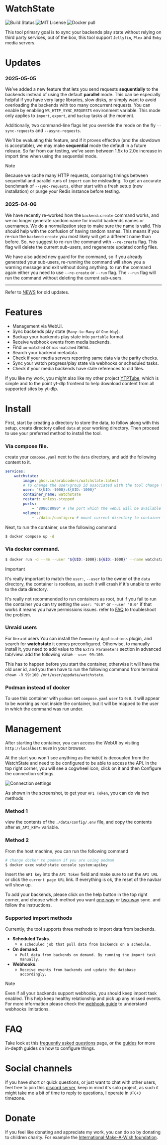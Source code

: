 # WatchState

![Build Status](https://github.com/arabcoders/WatchState/actions/workflows/build.yml/badge.svg)
![MIT License](https://img.shields.io/github/license/arabcoders/WatchState.svg)
![Docker pull](https://img.shields.io/docker/pulls/arabcoders/watchstate.svg)

This tool primary goal is to sync your backends play state without relying on third party services,
out of the box, this tool support `Jellyfin`, `Plex` and `Emby` media servers.

# Updates

### 2025-05-05

We’ve added a new feature that lets you send requests **sequentially** to the backends instead of using the default
**parallel** mode. This can be especially helpful if you have very large libraries, slow disks, or simply want to avoid
overloading the backends with too many concurrent requests. You can enable by enabling `WS_HTTP_SYNC_REQUESTS`
environment variable. This mode only applies to `import`, `export`, and `backup` tasks at the moment.

Additionally, two command-line flags let you override the mode on the fly `--sync-requests` and `--async-requests`.

We’ll be evaluating this feature, and if it proves effective (and the slowdown is acceptable), we may
make **sequential** mode the default in a future release. So far from our testing, we’ve seen between 1.5x to 2.0x
increase in import time when using the sequential mode.

> [!NOTE]
> Because we cache many HTTP requests, comparing timings between sequential and parallel runs of `import` can be
> misleading. To get an accurate benchmark of `--sync-requests`, either start with a fresh setup (new installation) or
> purge your Redis instance before testing.

### 2025-04-06

We have recently re-worked how the `backend:create` command works, and we no longer generate random name for invalid
backends names or usernames. We do a normalization step to make sure the name is valid. This should help with the
confusion of having random names. This means if you re-run the `backend:create` you most likely will get a different
name than before. So, we suggest to re-run the command with `--re-create` flag. This flag will delete the current
sub-users, and regenerate updated config files.

We have also added new guard for the command, so if you already generated your sub-users, re-running the command will
show you a warning message and exit without doing anything. to run the command again either you need to use
`--re-create` or `--run` flag. The `--run` flag will run the command without deleting the current sub-users.

--- 
Refer to [NEWS](NEWS.md) for old updates.

# Features

* Management via WebUI.
* Sync backends play state (`Many-to-Many` or `One-Way`).
* Backup your backends play state into `portable` format.
* Receive webhook events from media backends.
* Find `un-matched` or `mis-matched` items.
* Search your backend metadata.
* Check if your media servers reporting same data via the parity checks.
* Sync your watch progress/play state via webhooks or scheduled tasks.
* Check if your media backends have stale references to old files.

If you like my work, you might also like my other project [YTPTube](https://github.com/arabcoders/ytptube), which is
simple and to the point yt-dlp frontend to help download content from all supported sites by yt-dlp.

# Install

First, start by creating a directory to store the data, to follow along with this setup, create directory called `data`
at your working directory. Then proceed to use your preferred method to install the tool.

### Via compose file.

create your `compose.yaml` next to the `data` directory, and add the following content to it.

```yaml
services:
    watchstate:
        image: ghcr.io/arabcoders/watchstate:latest
        # To change the user/group id associated with the tool change the following line.
        user: "${UID:-1000}:${GID:-1000}"
        container_name: watchstate
        restart: unless-stopped
        ports:
            - "8080:8080" # The port which the webui will be available on.
        volumes:
            - ./data:/config:rw # mount current directory to container /config directory.
```

Next, to run the container, use the following command

```bash
$ docker compose up -d
```

### Via docker command.

```bash
$ docker run -d --rm --user "${UID:-1000}:${GID:-1000}" --name watchstate --restart unless-stopped -p 8080:8080 -v ./data:/config:rw ghcr.io/arabcoders/watchstate:latest
```

> [!IMPORTANT]
> It's really important to match the `user:`, `--user` to the owner of the `data` directory, the container is rootless,
> as such it will crash if it's unable to write to the data directory.
>
> It's really not recommended to run containers as root, but if you fail to run the container you can try setting the
`user: "0:0"` or `--user '0:0'` if that works it means you have permissions issues. refer to [FAQ](FAQ.md) to
> troubleshoot the problem.

### Unraid users

For `Unraid` users You can install the `Community Applications` plugin, and search for  **watchstate** it comes
preconfigured. Otherwise, to manually install it, you need to add value to the `Extra Parameters` section in advanced
tab/view. add the following value `--user 99:100`.

This has to happen before you start the container, otherwise it will have the old user id, and
you then have to run the following command from terminal `chown -R 99:100 /mnt/user/appdata/watchstate`.

### Podman instead of docker

To use this container with `podman` set `compose.yaml` `user` to `0:0`. it will appear to be working as root inside the
container, but it will be mapped to the user in which the command was run under.

# Management

After starting the container, you can access the WebUI by visiting `http://localhost:8080` in your browser.

At the start you won't see anything as the `WebUI` is decoupled from the WatchState and need to be configured to be able
to access the API. In the top right corner, you will see a cogwheel icon, click on it and then Configure the connection
settings.

![Connection settings](screenshots/api_settings.png)

As shown in the screenshot, to get your `API Token`, you can do via two methods

### Method 1

view the contents of the `./data/config/.env` file, and copy the contents after `WS_API_KEY=` variable.

### Method 2

From the host machine, you can run the following command

```bash
# change docker to podman if you are using podman
$ docker exec watchstate console system:apikey
```

Insert the `API key` into the `API Token` field and make sure to set the `API URL` or click the `current page URL` link.
If everything is ok, the reset of the navbar will show up.

To add your backends, please click on the help button in the top right corner, and choose which method you
want [one-way](guides/one-way-sync.md) or [two-way](guides/two-way-sync.md) sync. and follow the instructions.

### Supported import methods

Currently, the tool supports three methods to import data from backends.

- **Scheduled Tasks**.
    - `A scheduled job that pull data from backends on a schedule.`
- **On demand**.
    - `Pull data from backends on demand. By running the import task manually.`
- **Webhooks**.
    - `Receive events from backends and update the database accordingly.`

> [!NOTE]
> Even if all your backends support webhooks, you should keep import task enabled. This help keep healthy relationship
> and pick up any missed events. For more information please check the [webhook guide](/guides/webhooks.md) to
> understand
> webhooks limitations.

# FAQ

Take look at this [frequently asked questions](FAQ.md) page, or the [guides](/guides/) for more in-depth guides on how
to
configure things.

# Social channels

If you have short or quick questions, or just want to chat with other users, feel free to join
this [discord server](https://discord.gg/haUXHJyj6Y), keep in mind it's solo project, as such it might take me a bit of
time to reply to questions, I operate in `UTC+3` timezone.

# Donate

If you feel like donating and appreciate my work, you can do so by donating to children charity. For
example the [International Make-A-Wish foundation](https://worldwish.org).
